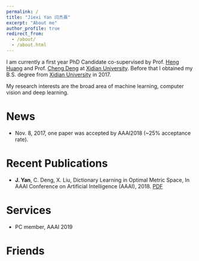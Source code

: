```yaml
---
permalink: /
title: "Jiexi Yan 闫杰熹"
excerpt: "About me"
author_profile: true
redirect_from: 
  - /about/
  - /about.html
---
```


I am currently a first year PhD Candidate co-supervised by Prof. [Heng Huang](http://www.pitt.edu/~heh45/) and Prof. [Cheng Deng](http://see.xidian.edu.cn/faculty/chdeng/) at [Xidian University](http://www.xidian.edu.cn/). Before that I obtained my B.S. degree from [Xidian University](http://www.xidian.edu.cn/) in 2017.

My research interests are the broad area of  machine learning, computer vision and deep learning.

News
======
* Nov. 8, 2017, one paper was accepted by AAAI2018 (~25% acceptance rate).

Recent Publications
======

* __J. Yan__, C. Deng, X. Liu, Dictionary Learning in Optimal Metric Space, In AAAI Conference on Artificial Intelligence (AAAI), 2018. [PDF](http://academicpages.github.io/files/paper4.pdf)

Services
======
* PC member, AAAI 2019 

Friends
======

